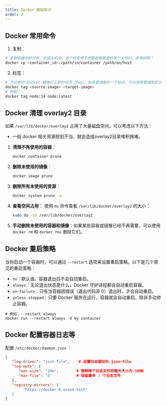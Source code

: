 ```yaml
---
title: Docker 基础知识
order: 2
---
```


## Docker 常用命令

1. 复制：

```bash
# 复制容器中的文件，到宿主机中，这个经常用于想要容器里面的某个文件时，非常好用！
docker cp <container_id>:/path/in/container /path/on/host
```

2. 标签：

```bash
# 为已有的 Docker 镜像打上新的标签（Tag）。标签是镜像的一个标识，可以用来管理和区分不同版本的镜像。通过 docker tag，你可以为同一个镜像创建多个不同的标签或名字，从而让你更灵活地管理镜像。
docker tag <source-image> <target-image>
# 例如：
docker tag node:14 node:latest
```



## Docker 清理 overlay2 目录

如果 `/var/lib/docker/overlay2` 占用了大量磁盘空间，可以考虑以下方法：

- 一般 docker 相关资源规划不当，就会造成overlay2目录堆积拥堵。

1. **清理不再使用的容器**：

   ```bash
   docker container prune
   ```

2. **删除未使用的镜像**：

   ```bash
   docker image prune
   ```

3. **删除所有未使用的资源**：

   ```bash
   docker system prune -a
   ```

4. **查看空间占用**： 使用 `du` 命令查看 `/var/lib/docker/overlay2` 的大小：

   ```bash
   sudo du -sh /var/lib/docker/overlay2
   ```

5. **手动删除未使用的容器和镜像**：如果某些容器或镜像已经不再需要，可以使用 `docker rm` 和 `docker rmi` 删除它们。

## Docker 重启策略

当你启动一个容器时，可以通过 `--restart` 选项来设置重启策略。以下是几个常见的重启策略：

- `no`：默认值。容器退出后不会自动重启。
- `always`：无论退出状态是什么，Docker 守护进程都会自动重启容器。
- `on-failure`：只有当容器因错误（退出代码非 0）退出时，才会自动重启。
- `unless-stopped`：只要 Docker 服务在运行，容器就会自动重启，除非手动停止容器。

```shell
# 例如：--restart always
docker run --restart always -d my-container
```

## Docker 配置容器日志等

配置 `/etc/docker/daemon.json` ：

```json
{
   "log-driver": "json-file", 	 # 设置日志驱动为 json-file
   "log-opts": {			    
      "max-size": "10m",		# 限制单个日志文件的最大大小为 10MB
      "max-file": "3"		    # 保留最多 3 个日志文件
   },
   "registry-mirrors": [
        "https://docker-0.unsee.tech"
   ]
}
```

